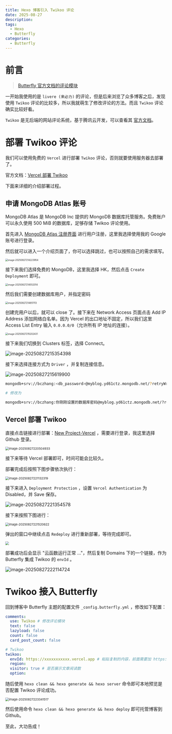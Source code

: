 ```yaml
---
title: Hexo 博客引入 Twikoo 评论
date: 2025-08-27
description: 
tags:
  - Hexo
  - Butterfly
categories:
  - Butterfly
---
```

# 前言

> [Butterfly 官方文档的评论模块](https://butterfly.js.org/posts/4aa8abbe/#%E8%A9%95%E8%AB%96)

一开始我使用的是 `livere (来必力)` 的评论，但是后来浏览了众多博客之后，发现使用 `Twikoo` 评论的比较多，所以我就萌生了修改评论的方法。而且 `Twikoo` 评论确实比较好看。

`Twikoo` 是无后端的网站评论系统，基于腾讯云开发，可以查看其 [官方文档](https://twikoo.js.org/quick-start.html#%E7%8E%AF%E5%A2%83%E5%88%9D%E5%A7%8B%E5%8C%96)。

# 部署 Twikoo 评论

我们可以使用免费的 `Vercel` 进行部署 `Twikoo` 评论，否则就要使用服务器去部署了。

官方文档：[Vercel 部署 Twikoo](https://twikoo.js.org/backend.html#vercel-%E9%83%A8%E7%BD%B2)

下面来详细的介绍部署过程。

## 申请 MongoDB Atlas 账号

MongoDB Atlas 是 MongoDB Inc 提供的 MongoDB 数据库托管服务。免费账户可以永久使用 500 MiB 的数据库，足够存储 Twikoo 评论使用。

首先进入 [MongoDB Atlas 注册界面](https://www.mongodb.com/cloud/atlas/register) 进行用户注册，这里我选择使用我的 Google 账号进行登录。

然后就可以进入一个介绍页面了，你可以选择跳过，也可以按照自己的需求填写。

<img src="https://picgo-blog-1335849645.cos.ap-guangzhou.myqcloud.com/images/20250827214224054.png" alt="image-20250827214223954" style="zoom:50%;" />

接下来我们选择免费的 MongoDB，这里我选择 HK，然后点击 `Create Deployment` 即可。

<img src="https://picgo-blog-1335849645.cos.ap-guangzhou.myqcloud.com/images/20250827214552122.png" alt="image-20250827214552014" style="zoom:50%;" />

然后我们需要创建数据库用户，并指定密码

<img src="https://picgo-blog-1335849645.cos.ap-guangzhou.myqcloud.com/images/20250827214851215.png" alt="image-20250827214851113" style="zoom:50%;" />

创建完用户以后，就可以 close 了。接下来在 Network Access 页面点击 Add IP Address 添加网络白名单。因为 Vercel 的出口地址不固定，所以我们这里 Access List Entry 输入 `0.0.0.0/0`（允许所有 IP 地址的连接）。

<img src="https://picgo-blog-1335849645.cos.ap-guangzhou.myqcloud.com/images/20250827215202580.png" alt="image-20250827215202431" style="zoom:50%;" />

接下来我们切换到 Clusters 标签，选择 Connect。

![image-20250827215354398](https://picgo-blog-1335849645.cos.ap-guangzhou.myqcloud.com/images/20250827215354496.png)

接下来选择连接方式为 `Driver` ，并复制连接信息。

![image-20250827215619900](https://picgo-blog-1335849645.cos.ap-guangzhou.myqcloud.com/images/20250827215620020.png)

```bash
mongodb+srv://bczhang:<db_password>@myblog.yd61ctz.mongodb.net/?retryWrites=true&w=majority&appName=myblog

# 修改为

mongodb+srv://bczhang:你刚刚设置的数据库密码@myblog.yd61ctz.mongodb.net/?retryWrites=true&w=majority&appName=myblog
```

## Vercel 部署 Twikoo

直接点击链接进行部署：[New Project-Vercel](https://vercel.com/new/clone?repository-url=https%3A%2F%2Fgithub.com%2Ftwikoojs%2Ftwikoo%2Ftree%2Fmain%2Fsrc%2Fserver%2Fvercel-min) ，需要进行登录，我这里选择 Github 登录。

<img src="https://picgo-blog-1335849645.cos.ap-guangzhou.myqcloud.com/images/20250827220505017.png" alt="image-20250827220504933" style="zoom:67%;" />

接下来等待 Vercel 部署即可，时间可能会比较久。

部署完成后按照下图步骤依次执行：

<img src="https://picgo-blog-1335849645.cos.ap-guangzhou.myqcloud.com/images/20250827221132455.png" alt="image-20250827221132319" style="zoom:67%;" />

接下来进入 `Deployment Protection` ，设置 `Vercel Authentication` 为 Disabled，并 Save 保存。

![image-20250827221354578](https://picgo-blog-1335849645.cos.ap-guangzhou.myqcloud.com/images/20250827221354683.png)

接下来按照下图进行：

<img src="https://picgo-blog-1335849645.cos.ap-guangzhou.myqcloud.com/images/20250827221520761.png" alt="image-20250827221520622" style="zoom:67%;" />

弹出的窗口中继续点击 `Redeploy` 进行重新部署，等待完成即可。

<img src = "https://picgo-blog-1335849645.cos.ap-guangzhou.myqcloud.com/images/20250827221615202.png" style="zoom:67%;" />

部署成功后会显示 "云函数运行正常 ..."，然后复制 Domains 下的一个链接，作为 Butterfly 集成 Twikoo 的 `envId` 。

![image-20250827222114724](https://picgo-blog-1335849645.cos.ap-guangzhou.myqcloud.com/images/20250827222114826.png)

# Twikoo 接入 Butterfly

回到博客中 Butterfly 主题的配置文件 `_config.butterfly.yml` ，修改如下配置：

```yaml
comments:
  use: Twikoo # 修改评论模块
  text: false
  lazyload: false
  count: false
  card_post_count: false

# Twikoo
twikoo:
  envId: https://xxxxxxxxxxx.vercel.app # 粘贴复制的内容，前面需要加 https://
  region:
  visitor: true # 是否展示文章阅读数
  option:
```

随后使用 `hexo clean && hexo generate && hexo server` 命令即可本地预览是否配置 Twikoo 评论成功。

<img src="https://picgo-blog-1335849645.cos.ap-guangzhou.myqcloud.com/images/20250827223341705.png" alt="image-20250827223341517" style="zoom:67%;" />

然后使用命令 `hexo clean && hexo generate && hexo deploy` 即可托管博客到 Github。

至此，大功告成！

















